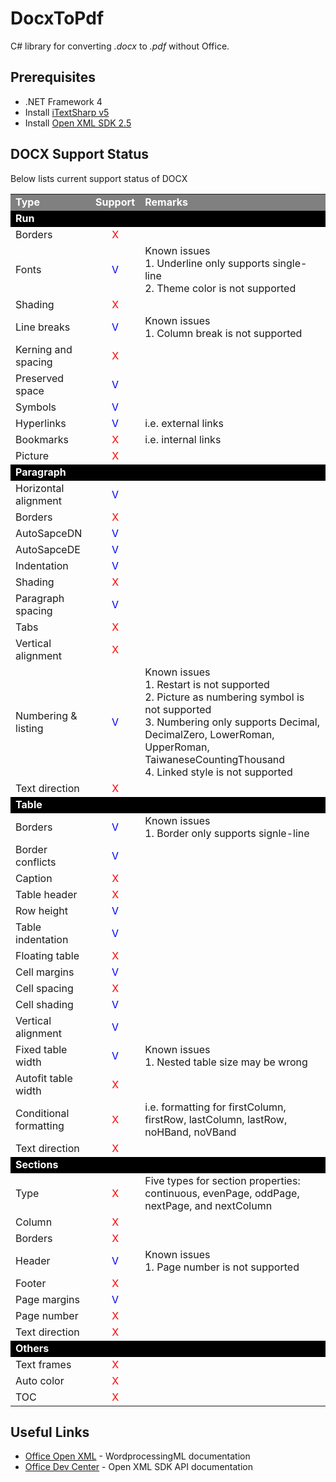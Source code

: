 # DocxToPdf

C# library for converting *.docx* to *.pdf* without Office.

## Prerequisites ##

- .NET Framework 4
- Install [iTextSharp v5](http://sourceforge.net/projects/itextsharp/)
- Install [Open XML SDK 2.5](https://www.microsoft.com/en-us/download/details.aspx?id=30425)

## DOCX Support Status ##

Below lists current support status of DOCX

<table>
 <tr>
  <td bgcolor="gray"><font color="white"><b>Type</b></font></td>
  <td bgcolor="gray"><font color="white"><b>Support</b></font></td>
  <td bgcolor="gray"><font color="white"><b>Remarks</b></font></td>
 </tr>
 <tr>
  <td colspan="3" bgcolor="black"><font color="white"><b>Run</b></font></td>
 </tr>
 <tr>
  <td>Borders</td>
  <td align="center"><font color="red">X</font></td>
  <td></td>
 </tr>
 <tr>
  <td>Fonts</td>
  <td align="center"><font color="blue">V</font></td>
  <td>Known issues<br>1. Underline only supports single-line<br>2. Theme color is not supported</td>
 </tr>
 <tr>
  <td>Shading</td>
  <td align="center"><font color="red">X</font></td>
  <td></td>
 </tr>
 <tr>
  <td>Line breaks</td>
  <td align="center"><font color="blue">V</font></td>
  <td>Known issues<br>1. Column break is not supported</td>
 </tr>
 <tr>
  <td>Kerning and spacing</td>
  <td align="center"><font color="red">X</font></td>
  <td></td>
 </tr>
 <tr>
  <td>Preserved space</td>
  <td align="center"><font color="blue">V</font></td>
  <td></td>
 </tr>
 <tr>
  <td>Symbols</td>
  <td align="center"><font color="blue">V</font></td>
  <td></td>
 </tr>
 <tr>
  <td>Hyperlinks</td>
  <td align="center"><font color="blue">V</font></td>
  <td>i.e. external links</td>
 </tr>
 <tr>
  <td>Bookmarks</td>
  <td align="center"><font color="red">X</font></td>
  <td>i.e. internal links</td>
 </tr>
 <tr>
  <td>Picture</td>
  <td align="center"><font color="red">X</font></td>
  <td></td>
 </tr>

 <tr>
  <td colspan="3" bgcolor="black"><font color="white"><b>Paragraph</b></font></td>
 </tr>
 <tr>
  <td>Horizontal alignment</td>
  <td align="center"><font color="blue">V</font></td>
  <td></td>
 </tr>
 <tr>
  <td>Borders</td>
  <td align="center"><font color="red">X</font></td>
  <td></td>
 </tr>
 <tr>
  <td>AutoSapceDN</td>
  <td align="center"><font color="blue">V</font></td>
  <td></td>
 </tr>
 <tr>
  <td>AutoSapceDE</td>
  <td align="center"><font color="blue">V</font></td>
  <td></tr>
 <tr>
  <td>Indentation</td>
  <td align="center"><font color="blue">V</font></td>
  <td></td>
 </tr>
 <tr>
  <td>Shading</td>
  <td align="center"><font color="red">X</font></td>
  <td></td>
 </tr>
 <tr>
  <td>Paragraph spacing</td>
  <td align="center"><font color="blue">V</font></td>
  <td></td>
 </tr>
 <tr>
  <td>Tabs</td>
  <td align="center"><font color="red">X</font></td>
  <td></td>
 </tr>
 <tr>
  <td>Vertical alignment</td>
  <td align="center"><font color="red">X</font></td>
  <td></td>
 </tr>
 <tr>
  <td>Numbering & listing</td>
  <td align="center"><font color="blue">V</font></td>
  <td>Known issues<br>1. Restart is not supported<br>2. Picture as numbering symbol is not supported<br>3. Numbering only supports Decimal, DecimalZero, LowerRoman, UpperRoman, TaiwaneseCountingThousand<br>4. Linked style is not supported</td>
 </tr>
 <tr>
  <td>Text direction</td>
  <td align="center"><font color="red">X</font></td>
  <td></td>
 </tr>

 <tr>
  <td colspan="3" bgcolor="black"><font color="white"><b>Table</b></font></td>
 </tr>
 <tr>
  <td>Borders</td>
  <td align="center"><font color="blue">V</font></td>
  <td>Known issues<br>1. Border only supports signle-line</td>
 </tr>
 <tr>
  <td>Border conflicts</td>
  <td align="center"><font color="blue">V</font></td>
  <td></td>
 </tr>
 <tr>
  <td>Caption</td>
  <td align="center"><font color="red">X</font></td>
  <td></td>
 </tr>
 <tr>
  <td>Table header</td>
  <td align="center"><font color="red">X</font></td>
  <td></td>
 </tr>
 <tr>
  <td>Row height</td>
  <td align="center"><font color="blue">V</font></td>
  <td></td>
 </tr>
 <tr>
  <td>Table indentation</td>
  <td align="center"><font color="blue">V</font></td>
  <td></td>
 </tr>
 <tr>
  <td>Floating table</td>
  <td align="center"><font color="red">X</font></td>
  <td></td>
 </tr>
 <tr>
  <td>Cell margins</td>
  <td align="center"><font color="blue">V</font></td>
  <td></td>
 </tr>
 <tr>
  <td>Cell spacing</td>
  <td align="center"><font color="red">X</font></td>
  <td></td>
 </tr>
 <tr>
  <td>Cell shading</td>
  <td align="center"><font color="blue">V</font></td>
  <td></td>
 </tr>
 <tr>
  <td>Vertical alignment</td>
  <td align="center"><font color="blue">V</font></td>
  <td></td>
 </tr>
 <tr>
  <td>Fixed table width</td>
  <td align="center"><font color="blue">V</font></td>
  <td>Known issues<br>1. Nested table size may be wrong</td>
 </tr>
 <tr>
  <td>Autofit table width</td>
  <td align="center"><font color="red">X</font></td>
  <td></td>
 </tr>
 <tr>
  <td>Conditional formatting</td>
  <td align="center"><font color="red">X</font></td>
  <td>i.e. formatting for firstColumn, firstRow, lastColumn, lastRow, noHBand, noVBand</td>
 </tr>
 <tr>
  <td>Text direction</td>
  <td align="center"><font color="red">X</font></td>
  <td></td>
 </tr>

 <tr>
  <td colspan="3" bgcolor="black"><font color="white"><b>Sections</b></font></td>
 </tr>
 <tr>
  <td>Type</td>
  <td align="center"><font color="red">X</font></td>
  <td>Five types for section properties: continuous, evenPage, oddPage, nextPage, and nextColumn</td>
 </tr>
 <tr>
  <td>Column</td>
  <td align="center"><font color="red">X</font></td>
  <td></td>
 </tr>
 <tr>
  <td>Borders</td>
  <td align="center"><font color="red">X</font></td>
  <td></td>
 </tr>
 <tr>
  <td>Header</td>
  <td align="center"><font color="blue">V</font></td>
  <td>Known issues<br>1. Page number is not supported</td>
 </tr>
 <tr>
  <td>Footer</td>
  <td align="center"><font color="red">X</font></td>
  <td></td>
 </tr>
 <tr>
  <td>Page margins</td>
  <td align="center"><font color="blue">V</font></td>
  <td></td>
 </tr>
 <tr>
  <td>Page number</td>
  <td align="center"><font color="red">X</font></td>
  <td></td>
 </tr>
 <tr>
  <td>Text direction</td>
  <td align="center"><font color="red">X</font></td>
  <td></td>
 </tr>

 <tr>
  <td colspan="3" bgcolor="black"><font color="white"><b>Others</b></font></td>
 </tr>
 <tr>
  <td>Text frames</td>
  <td align="center"><font color="red">X</font></td>
  <td></td>
 </tr>
 <tr>
  <td>Auto color</td>
  <td align="center"><font color="red">X</font></td>
  <td></td>
 </tr>
 <tr>
  <td>TOC</td>
  <td align="center"><font color="red">X</font></td>
  <td></td>
 </tr>
</table>

## Useful Links ##

- [Office Open XML](http://officeopenxml.com/WPcontentOverview.php) - WordprocessingML documentation
- [Office Dev Center](https://msdn.microsoft.com/en-us/library/office/documentformat.openxml.wordprocessing.aspx) - Open XML SDK API documentation


